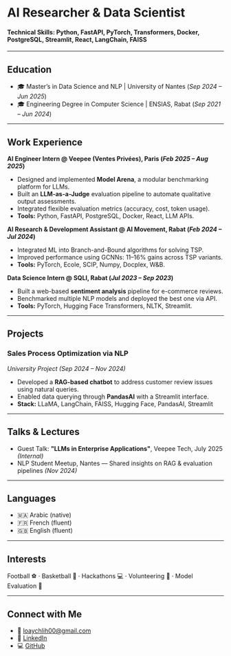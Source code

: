 # AI Researcher & Data Scientist  
#### Technical Skills: Python, FastAPI, PyTorch, Transformers, Docker, PostgreSQL, Streamlit, React, LangChain, FAISS

---

## Education
- 🎓 Master’s in Data Science and NLP | University of Nantes (_Sep 2024 – Jun 2025_)  
- 🎓 Engineering Degree in Computer Science | ENSIAS, Rabat (_Sep 2021 – Jun 2024_)

---

## Work Experience

**AI Engineer Intern @ Veepee (Ventes Privées), Paris (_Feb 2025 – Aug 2025_)**  
- Designed and implemented **Model Arena**, a modular benchmarking platform for LLMs.
- Built an **LLM-as-a-Judge** evaluation pipeline to automate qualitative output assessments.
- Integrated flexible evaluation metrics (accuracy, cost, token usage).
- **Tools:** Python, FastAPI, PostgreSQL, Docker, React, LLM APIs.

**AI Research & Development Assistant @ AI Movement, Rabat (_Feb 2024 – Jul 2024_)**  
- Integrated ML into Branch-and-Bound algorithms for solving TSP.
- Improved performance using GCNNs: 11–16% gains across TSP variants.
- **Tools:** PyTorch, Ecole, SCIP, Numpy, Docplex, W&B.

**Data Science Intern @ SQLI, Rabat (_Jul 2023 – Sep 2023_)**  
- Built a web-based **sentiment analysis** pipeline for e-commerce reviews.
- Benchmarked multiple NLP models and deployed the best one via API.
- **Tools:** PyTorch, Hugging Face Transformers, NLTK, Streamlit.

---

## Projects

### Sales Process Optimization via NLP  
_University Project (Sep 2024 – Nov 2024)_  
- Developed a **RAG-based chatbot** to address customer review issues using natural queries.
- Enabled data querying through **PandasAI** with a Streamlit interface.
- **Stack:** LLaMA, LangChain, FAISS, Hugging Face, PandasAI, Streamlit

---

## Talks & Lectures  
- Guest Talk: **"LLMs in Enterprise Applications"**, Veepee Tech, July 2025 *(Internal)*  
- NLP Student Meetup, Nantes — Shared insights on RAG & evaluation pipelines *(Nov 2024)*

---

## Languages  
- 🇲🇦 Arabic (native)  
- 🇫🇷 French (fluent)  
- 🇬🇧 English (fluent)  

---

## Interests  
Football ⚽ · Basketball 🏀 · Hackathons 💻 · Volunteering 🤝 · Model Evaluation 🔬

---

## Connect with Me  
- 📧 loaychlih00@gmail.com  
- 💼 [LinkedIn](https://www.linkedin.com/in/loay-chlih)  
- 💻 [GitHub](https://github.com/loaychlih)  
